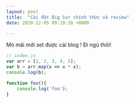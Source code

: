 ```yaml
---
layout: post
title:  "Cài đặt Big Sur chính thức và review"
date: 2020-12-05 09:19:20 +0800

---
```


Mò mãi mới set được cái blog !
Đi ngủ thôi!
```javascript
// index.js
var arr = [1, 2, 3, 4, 5];
var b = arr.map(x => x * x);
console.log(b);

function foo(){
	console.log('foo');
}

```
